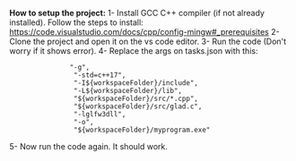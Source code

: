 **How to setup the project:**
1- Install  GCC C++ compiler (if not already installed). Follow the steps to install: https://code.visualstudio.com/docs/cpp/config-mingw#_prerequisites
2- Clone the project and open it on the vs code editor. 
3- Run the code (Don't worry if it shows error).
4- Replace the args on tasks.json with this:
``` 
               "-g",
                "-std=c++17",
                "-I${workspaceFolder}/include",
                "-L${workspaceFolder}/lib",
                "${workspaceFolder}/src/*.cpp",
                "${workspaceFolder}/src/glad.c",
                "-lglfw3dll",
                "-o",
                "${workspaceFolder}/myprogram.exe"
``` 
5- Now run the code again. It should work.
